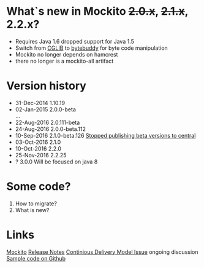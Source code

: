 # What`s new in Mockito ~~2.0.x~~, ~~2.1.x~~, 2.2.x?
- Requires Java 1.6 dropped support for Java 1.5
- Switch from [CGLIB](https://github.com/cglib/cglib) to [bytebuddy](https://github.com/raphw/byte-buddy) for byte code manipulation
- Mockito no longer depends on hamcrest
- there no longer is a mockito-all artifact

# Version history
- 31-Dec-2014 1.10.19
- 02-Jan-2015 2.0.0-beta  
  ...
- 22-Aug-2016 2.0.111-beta	
- 24-Aug-2016 2.0.0-beta.112
- 10-Sep-2016 2.1.0-beta.126 [Stopped publishing beta versions to central](https://github.com/mockito/mockito/issues/595)
- 03-Oct-2016 2.1.0	
- 10-Oct-2016 2.2.0	
- 25-Nov-2016 2.2.25
- ? 3.0.0  Will be focused on java 8

# Some code?
1. How to migrate?
2. What is new?

# Links
[Mockito](http://mockito.org)
[Release Notes](https://github.com/mockito/mockito/blob/master/doc/release-notes/official.md)
[Continious Delivery Model Issue](https://github.com/mockito/mockito/issues/618) ongoing discussion
[Sample code on Github](https://github.com/signed/world-of-mocks)